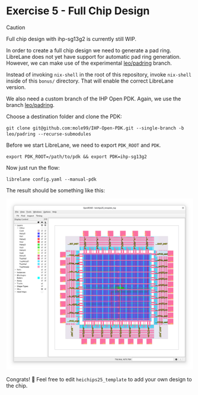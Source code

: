 # Exercise 5 - Full Chip Design


> [!CAUTION]
> Full chip design with ihp-sg13g2 is currently still WIP.

In order to create a full chip design we need to generate a pad ring. LibreLane does not yet have support for automatic pad ring generation. However, we can make use of the experimental [leo/padring](https://github.com/librelane/librelane/tree/leo/padring) branch.

Instead of invoking `nix-shell` in the root of this repository, invoke `nix-shell` inside of this `bonus/` directory. That will enable the correct LibreLane version.

We also need a custom branch of the IHP Open PDK. Again, we use the branch [leo/padring](https://github.com/mole99/IHP-Open-PDK/tree/leo/padring).

Choose a destination folder and clone the PDK:

```
git clone git@github.com:mole99/IHP-Open-PDK.git --single-branch -b leo/padring --recurse-submodules
```

Before we start LibreLane, we need to export `PDK_ROOT` and `PDK`.

```
export PDK_ROOT=/path/to/pdk && export PDK=ihp-sg13g2
```

Now just run the flow:

```
librelane config.yaml --manual-pdk
```

The result should be something like this:

![OpenROAD GUI](img/openroad_1.png)

Congrats! 🎉
Feel free to edit `heichips25_template` to add your own design to the chip.
